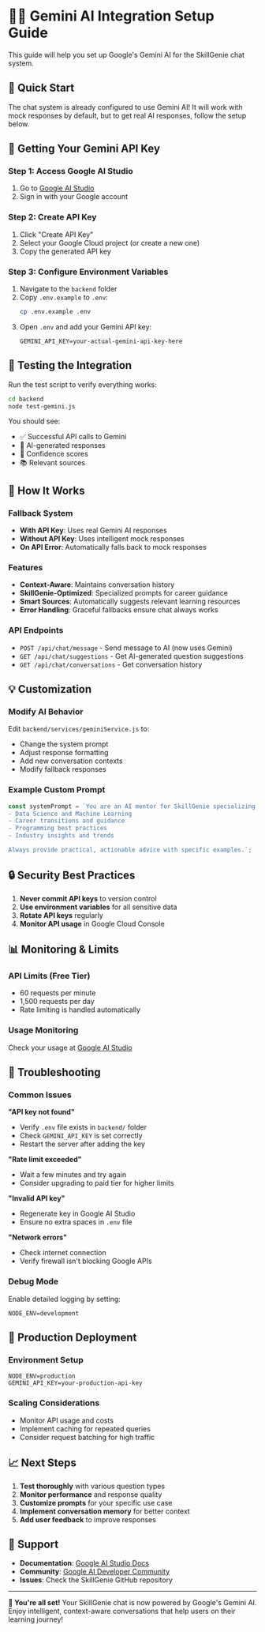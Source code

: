 # 🧞‍♂️ Gemini AI Integration Setup Guide

This guide will help you set up Google's Gemini AI for the SkillGenie chat system.

## 🚀 Quick Start

The chat system is already configured to use Gemini AI! It will work with mock responses by default, but to get real AI responses, follow the setup below.

## 🔑 Getting Your Gemini API Key

### Step 1: Access Google AI Studio
1. Go to [Google AI Studio](https://makersuite.google.com/app/apikey)
2. Sign in with your Google account

### Step 2: Create API Key
1. Click "Create API Key"
2. Select your Google Cloud project (or create a new one)
3. Copy the generated API key

### Step 3: Configure Environment Variables
1. Navigate to the `backend` folder
2. Copy `.env.example` to `.env`:
   ```bash
   cp .env.example .env
   ```
3. Open `.env` and add your Gemini API key:
   ```env
   GEMINI_API_KEY=your-actual-gemini-api-key-here
   ```

## 🧪 Testing the Integration

Run the test script to verify everything works:

```bash
cd backend
node test-gemini.js
```

You should see:
- ✅ Successful API calls to Gemini
- 📝 AI-generated responses
- 🎯 Confidence scores
- 📚 Relevant sources

## 🔧 How It Works

### Fallback System
- **With API Key**: Uses real Gemini AI responses
- **Without API Key**: Uses intelligent mock responses
- **On API Error**: Automatically falls back to mock responses

### Features
- **Context-Aware**: Maintains conversation history
- **SkillGenie-Optimized**: Specialized prompts for career guidance
- **Smart Sources**: Automatically suggests relevant learning resources
- **Error Handling**: Graceful fallbacks ensure chat always works

### API Endpoints
- `POST /api/chat/message` - Send message to AI (now uses Gemini)
- `GET /api/chat/suggestions` - Get AI-generated question suggestions
- `GET /api/chat/conversations` - Get conversation history

## 💡 Customization

### Modify AI Behavior
Edit `backend/services/geminiService.js` to:
- Change the system prompt
- Adjust response formatting
- Add new conversation contexts
- Modify fallback responses

### Example Custom Prompt
```javascript
const systemPrompt = `You are an AI mentor for SkillGenie specializing in:
- Data Science and Machine Learning
- Career transitions and guidance  
- Programming best practices
- Industry insights and trends

Always provide practical, actionable advice with specific examples.`;
```

## 🔒 Security Best Practices

1. **Never commit API keys** to version control
2. **Use environment variables** for all sensitive data
3. **Rotate API keys** regularly
4. **Monitor API usage** in Google Cloud Console

## 📊 Monitoring & Limits

### API Limits (Free Tier)
- 60 requests per minute
- 1,500 requests per day
- Rate limiting is handled automatically

### Usage Monitoring
Check your usage at [Google AI Studio](https://makersuite.google.com/app/apikey)

## 🐛 Troubleshooting

### Common Issues

**"API key not found"**
- Verify `.env` file exists in `backend/` folder
- Check `GEMINI_API_KEY` is set correctly
- Restart the server after adding the key

**"Rate limit exceeded"**
- Wait a few minutes and try again
- Consider upgrading to paid tier for higher limits

**"Invalid API key"**
- Regenerate key in Google AI Studio
- Ensure no extra spaces in `.env` file

**"Network errors"**
- Check internet connection
- Verify firewall isn't blocking Google APIs

### Debug Mode
Enable detailed logging by setting:
```env
NODE_ENV=development
```

## 🚀 Production Deployment

### Environment Setup
```env
NODE_ENV=production
GEMINI_API_KEY=your-production-api-key
```

### Scaling Considerations
- Monitor API usage and costs
- Implement caching for repeated queries
- Consider request batching for high traffic

## 📈 Next Steps

1. **Test thoroughly** with various question types
2. **Monitor performance** and response quality
3. **Customize prompts** for your specific use case
4. **Implement conversation memory** for better context
5. **Add user feedback** to improve responses

## 🤝 Support

- **Documentation**: [Google AI Studio Docs](https://ai.google.dev/docs)
- **Community**: [Google AI Developer Community](https://developers.googleblog.com/2023/12/google-ai-gemini-api.html)
- **Issues**: Check the SkillGenie GitHub repository

---

**🎉 You're all set!** Your SkillGenie chat is now powered by Google's Gemini AI. Enjoy intelligent, context-aware conversations that help users on their learning journey!
